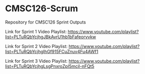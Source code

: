 # CMSC126-Scrum
Repository for CMSC126 Sprint Outputs

Link for Sprint 1 Video Playlist:
https://www.youtube.com/playlist?list=PLTuRQbYcjhgJBkAvrU1hb1bFafeorvvkw

Link for Sprint 2 Video Playlist:
https://www.youtube.com/playlist?list=PLTuRQbYcjhgIhGf915FCuZnuv4Fu4AWf1

Link for Sprint 3 Video Playlist:
https://www.youtube.com/playlist?list=PLTuRQbYcjhgLsgPnxroZpI5mcil-nFQt5
